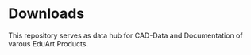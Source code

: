 # Downloads
This repository serves as data hub for CAD-Data and Documentation of varous EduArt Products.
